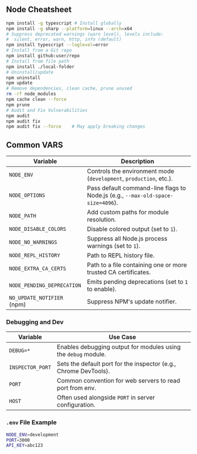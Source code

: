 ## Node Cheatsheet
```bash
npm install -g typescript # Install globally
npm install -g sharp --platform=linux --arch=x64
# Suppress deprecated warnings (warn level), levels include:
#  silent, error, warn, http, info (default)
npm install typescript --loglevel=error
# Install from a Git repo
npm install github:user/repo
# Install from file path
npm install ./local-folder
# Uninstall/update
npm uninstall
npm update
# Remove dependencies, clean cache, prune unused
rm -rf node_modules
npm cache clean --force
npm prune
# Audit and Fix Vulnerabilities
npm audit
npm audit fix
npm audit fix --force    # May apply breaking changes
```

## Common VARS

| Variable                   | Description                                                                     |
| -------------------------- | ------------------------------------------------------------------------------- |
| `NODE_ENV`                 | Controls the environment mode (`development`, `production`, etc.).              |
| `NODE_OPTIONS`             | Pass default command-line flags to Node.js (e.g., `--max-old-space-size=4096`). |
| `NODE_PATH`                | Add custom paths for module resolution.                                         |
| `NODE_DISABLE_COLORS`      | Disable colored output (set to `1`).                                            |
| `NODE_NO_WARNINGS`         | Suppress all Node.js process warnings (set to `1`).                             |
| `NODE_REPL_HISTORY`        | Path to REPL history file.                                                      |
| `NODE_EXTRA_CA_CERTS`      | Path to a file containing one or more trusted CA certificates.                  |
| `NODE_PENDING_DEPRECATION` | Emits pending deprecations (set to `1` to enable).                              |
| `NO_UPDATE_NOTIFIER` (npm) | Suppress NPM's update notifier.                                                 |

### Debugging and Dev
| Variable         | Use Case                                                         |
| ---------------- | ---------------------------------------------------------------- |
| `DEBUG=*`        | Enables debugging output for modules using the `debug` module.   |
| `INSPECTOR_PORT` | Sets the default port for the inspector (e.g., Chrome DevTools). |
| `PORT`           | Common convention for web servers to read port from env.         |
| `HOST`           | Often used alongside `PORT` in server configuration.             |

### `.env` File Example
```bash
NODE_ENV=development
PORT=3000
API_KEY=abc123
```
